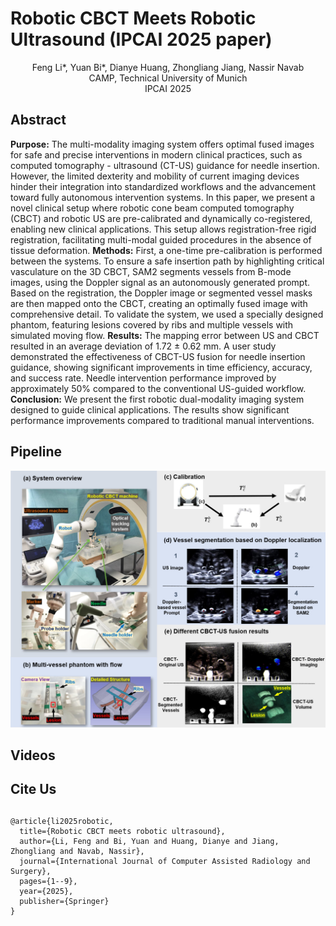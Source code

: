# Robotic CBCT Meets Robotic Ultrasound (IPCAI 2025 paper)

<center>Feng Li*, Yuan Bi*, Dianye Huang, Zhongliang Jiang, Nassir Navab</center>

<center>CAMP, Technical University of Munich</center>
<center>IPCAI 2025</center>

## Abstract

**Purpose:** The multi-modality imaging system offers optimal fused images for safe and precise interventions in modern clinical practices, such as computed tomography - ultrasound (CT-US) guidance for needle insertion. However, the limited dexterity and mobility of current imaging devices hinder their integration into standardized workflows and the advancement toward fully autonomous intervention systems. In this paper, we present a novel clinical setup where robotic cone beam computed tomography (CBCT) and robotic US are pre-calibrated and dynamically co-registered, enabling new clinical applications. This setup allows registration-free rigid registration, facilitating multi-modal guided procedures in the absence of tissue deformation.
**Methods:** First, a one-time pre-calibration is performed between the systems. To ensure a safe insertion path by highlighting critical vasculature on the 3D CBCT, SAM2 segments vessels from B-mode images, using the Doppler signal as an autonomously generated prompt. Based on the registration, the Doppler image or segmented vessel masks are then mapped onto the CBCT, creating an optimally fused image with comprehensive detail. To validate the system, we used a specially designed phantom, featuring lesions covered by ribs and multiple vessels with simulated moving flow.
**Results:** The mapping error between US and CBCT resulted in an average deviation of 1.72 ± 0.62 mm. A user study demonstrated the effectiveness of CBCT-US fusion for needle insertion guidance, showing significant improvements in time efficiency, accuracy, and success rate. Needle intervention performance improved by approximately 50% compared to the conventional US-guided workflow. **Conclusion:** We present the first robotic dual-modality imaging system designed to guide clinical applications. The results show significant performance improvements compared to traditional manual interventions.

## Pipeline

![](static/images/overview.jpg)

## Videos

[](https://youtu.be/2Q3SQxSf_d0)

## Cite Us

## 

```
@article{li2025robotic,
  title={Robotic CBCT meets robotic ultrasound},
  author={Li, Feng and Bi, Yuan and Huang, Dianye and Jiang, Zhongliang and Navab, Nassir},
  journal={International Journal of Computer Assisted Radiology and Surgery},
  pages={1--9},
  year={2025},
  publisher={Springer}
}
```

